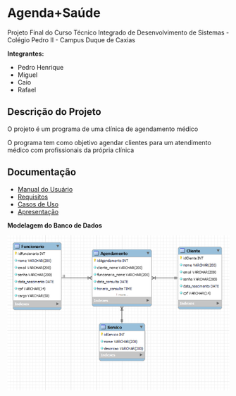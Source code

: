 # Agenda+Saúde

Projeto Final do Curso Técnico Integrado de Desenvolvimento de Sistemas - Colégio Pedro II - Campus Duque de Caxias

**Integrantes:**
 - Pedro Henrique
 - Miguel
 - Caio
 - Rafael

 ## Descrição do Projeto

O projeto é um programa de uma clínica de agendamento médico 

O programa tem como objetivo agendar clientes para um atendimento médico com profissionais da própria clínica

## Documentação

- [Manual do Usuário](manual.md)
- [Requisitos](requisitos.md)
- [Casos de Uso](casos-de-uso.md)
- [Apresentação](apresentacao.pdf)

**Modelagem do Banco de Dados**

![Diagrama de Banco de Dados](diagrama-banco-de-dados.png)
